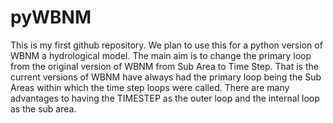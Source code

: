 
# pyWBNM

This is my first github repository. We plan to use this for a python version of WBNM a hydrological model. 
The main aim is to change the primary loop from the original version of WBNM from Sub Area to Time Step.
That is the current versions of WBNM have always had the primary loop being the Sub Areas within which the time step loops were called. There are many advantages to having the TIMESTEP as the outer loop and the internal loop as the sub area.
